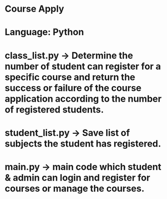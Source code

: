 # Course Apply

# Language: Python

# class_list.py -> Determine the number of student can register for a specific course and return the success or failure of the course application according to the number of registered students.
# student_list.py -> Save list of subjects the student has registered.
# main.py -> main code which student & admin can login and register for courses or manage the courses.



